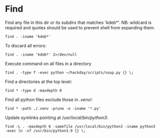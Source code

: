 # Find

Find any file in this dir or its subdirs that matches 'kdeb\*'. NB: wildcard is required and quotes should be used to prevent shell from expanding them.

```
find . -iname 'kdeb*'
```

To discard all errors:

```
find . -iname 'kdeb*' 2>/dev/null
```

Execute command on all files in a directory

```
find . -type f -exec python ~/hackday/scripts/soup.py {} \;
```

Find a directories at the top level:

```
find * -type d -maxdepth 0
```

Find all python files exclude those in _.venv/_:

```
find * -path ./.venv -prune -o -iname '*.py'
```

Update symlinks pointing at _/usr/local/bin/python3_:

```
find -L . -maxdepth 6 -samefile /usr/local/bin/python3 -iname python3 -exec ln -sf /usr/bin/python3.9 {} \;
```
